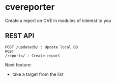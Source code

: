 # cvereporter
Create a report on CVE in modules of interest to you

## REST API

<code>POST /updatedb/ : Update local DB</code><br>
<code>POST /reports/ : Create report</code><br>

Next feature:
- take a target from the list
